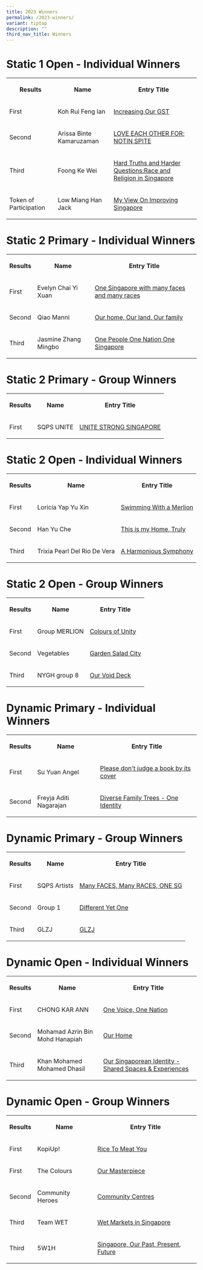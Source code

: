 ```yaml
---
title: 2023 Winners
permalink: /2023-winners/
variant: tiptap
description: ""
third_nav_title: Winners
---
```

<h1><strong>Static 1 Open - Individual Winners</strong></h1>
<table style="minWidth: 75px">
<colgroup>
<col>
<col>
<col>
</colgroup>
<tbody>
<tr>
<th rowspan="1" colspan="1">
<p>Results</p>
</th>
<th rowspan="1" colspan="1">
<p>Name</p>
</th>
<th rowspan="1" colspan="1">
<p>Entry Title</p>
</th>
</tr>
<tr>
<td rowspan="1" colspan="1">
<p>First</p>
</td>
<td rowspan="1" colspan="1">
<p>Koh Rui Feng Ian</p>
</td>
<td rowspan="1" colspan="1">
<p><a href="/files/Koh_Rui_Feng_Ian.pdf" rel="noopener nofollow" target="_blank">Increasing Our GST</a>
</p>
</td>
</tr>
<tr>
<td rowspan="1" colspan="1">
<p>Second</p>
</td>
<td rowspan="1" colspan="1">
<p>Arissa Binte Kamaruzaman</p>
</td>
<td rowspan="1" colspan="1">
<p><a href="https://www.sg75.sg/entries/2023/static1/23S1-IND-1097.pdf" rel="noopener nofollow" target="_blank">LOVE EACH OTHER FOR; NOTIN SPITE</a>
</p>
</td>
</tr>
<tr>
<td rowspan="1" colspan="1">
<p>Third</p>
</td>
<td rowspan="1" colspan="1">
<p>Foong Ke Wei</p>
</td>
<td rowspan="1" colspan="1">
<p><a href="https://www.sg75.sg/entries/2023/static1/23S1-IND-1041.pdf" rel="noopener nofollow" target="_blank">Hard Truths and Harder Questions:Race and Religion in Singapore</a>
</p>
</td>
</tr>
<tr>
<td rowspan="1" colspan="1">
<p>Token of Participation</p>
</td>
<td rowspan="1" colspan="1">
<p>Low Miang Han Jack</p>
</td>
<td rowspan="1" colspan="1">
<p><a href="https://www.sg75.sg/entries/2023/static1/23S1-IND-1031.pdf" rel="noopener nofollow" target="_blank">My View On Improving Singapore</a>
</p>
</td>
</tr>
</tbody>
</table>
<h1><strong>Static 2 Primary - Individual Winners</strong></h1>
<table style="minWidth: 75px">
<colgroup>
<col>
<col>
<col>
</colgroup>
<tbody>
<tr>
<th rowspan="1" colspan="1">
<p>Results</p>
</th>
<th rowspan="1" colspan="1">
<p>Name</p>
</th>
<th rowspan="1" colspan="1">
<p>Entry Title</p>
</th>
</tr>
<tr>
<td rowspan="1" colspan="1">
<p>First</p>
</td>
<td rowspan="1" colspan="1">
<p>Evelyn Chai Yi Xuan</p>
</td>
<td rowspan="1" colspan="1">
<p><a href="https://www.facebook.com/photo.php?fbid=304824322228456&amp;set=a.304824978895057&amp;type=3" rel="noopener nofollow" target="_blank">One Singapore with many faces and many races</a>
</p>
</td>
</tr>
<tr>
<td rowspan="1" colspan="1">
<p>Second</p>
</td>
<td rowspan="1" colspan="1">
<p>Qiao Manni</p>
</td>
<td rowspan="1" colspan="1">
<p><a href="https://www.facebook.com/photo.php?fbid=304824532228435&amp;set=a.304824978895057&amp;type=3" rel="noopener nofollow" target="_blank">Our home, Our land, Our family</a>
</p>
</td>
</tr>
<tr>
<td rowspan="1" colspan="1">
<p>Third</p>
</td>
<td rowspan="1" colspan="1">
<p>Jasmine Zhang Mingbo</p>
</td>
<td rowspan="1" colspan="1">
<p><a href="https://www.facebook.com/photo.php?fbid=304824455561776&amp;set=a.304824978895057&amp;type=3" rel="noopener nofollow" target="_blank">One People One Nation One Singapore</a>
</p>
</td>
</tr>
</tbody>
</table>
<h1><strong>Static 2 Primary - Group Winners</strong></h1>
<table style="minWidth: 75px">
<colgroup>
<col>
<col>
<col>
</colgroup>
<tbody>
<tr>
<th rowspan="1" colspan="1">
<p>Results</p>
</th>
<th rowspan="1" colspan="1">
<p>Name</p>
</th>
<th rowspan="1" colspan="1">
<p>Entry Title</p>
</th>
</tr>
<tr>
<td rowspan="1" colspan="1">
<p>First</p>
</td>
<td rowspan="1" colspan="1">
<p>SQPS UNITE</p>
</td>
<td rowspan="1" colspan="1">
<p><a href="https://www.sg75.sg/entries/2023/static2/23S2-GRP-4047.pdf" rel="noopener nofollow" target="_blank">UNITE STRONG SINGAPORE</a>
</p>
</td>
</tr>
</tbody>
</table>
<h1><strong>Static 2 Open - Individual Winners</strong></h1>
<table style="minWidth: 75px">
<colgroup>
<col>
<col>
<col>
</colgroup>
<tbody>
<tr>
<th rowspan="1" colspan="1">
<p>Results</p>
</th>
<th rowspan="1" colspan="1">
<p>Name</p>
</th>
<th rowspan="1" colspan="1">
<p>Entry Title</p>
</th>
</tr>
<tr>
<td rowspan="1" colspan="1">
<p>First</p>
</td>
<td rowspan="1" colspan="1">
<p>Loricia Yap Yu Xin</p>
</td>
<td rowspan="1" colspan="1">
<p><a href="https://www.facebook.com/photo.php?fbid=304859458891609&amp;set=a.304864808891074&amp;type=3" rel="noopener nofollow" target="_blank">Swimming With a Merlion</a>
</p>
</td>
</tr>
<tr>
<td rowspan="1" colspan="1">
<p>Second</p>
</td>
<td rowspan="1" colspan="1">
<p>Han Yu Che</p>
</td>
<td rowspan="1" colspan="1">
<p><a href="https://www.facebook.com/photo.php?fbid=304863495557872&amp;set=a.304864808891074&amp;type=3" rel="noopener nofollow" target="_blank">This is my Home, Truly</a>
</p>
</td>
</tr>
<tr>
<td rowspan="1" colspan="1">
<p>Third</p>
</td>
<td rowspan="1" colspan="1">
<p>Trixia Pearl Del Rio De Vera</p>
</td>
<td rowspan="1" colspan="1">
<p><a href="https://www.facebook.com/photo.php?fbid=304863142224574&amp;set=a.304864808891074&amp;type=3" rel="noopener nofollow" target="_blank">A Harmonious Symphony</a>
</p>
</td>
</tr>
</tbody>
</table>
<h1><strong>Static 2 Open - Group Winners</strong></h1>
<table style="minWidth: 75px">
<colgroup>
<col>
<col>
<col>
</colgroup>
<tbody>
<tr>
<th rowspan="1" colspan="1">
<p>Results</p>
</th>
<th rowspan="1" colspan="1">
<p>Name</p>
</th>
<th rowspan="1" colspan="1">
<p>Entry Title</p>
</th>
</tr>
<tr>
<td rowspan="1" colspan="1">
<p>First</p>
</td>
<td rowspan="1" colspan="1">
<p>Group MERLION</p>
</td>
<td rowspan="1" colspan="1">
<p><a href="https://www.facebook.com/photo.php?fbid=304864525557769&amp;set=a.304864808891074&amp;type=3" rel="noopener nofollow" target="_blank">Colours of Unity</a>
</p>
</td>
</tr>
<tr>
<td rowspan="1" colspan="1">
<p>Second</p>
</td>
<td rowspan="1" colspan="1">
<p>Vegetables</p>
</td>
<td rowspan="1" colspan="1">
<p><a href="https://www.facebook.com/photo.php?fbid=304864662224422&amp;set=a.304864808891074&amp;type=3" rel="noopener nofollow" target="_blank">Garden Salad City</a>
</p>
</td>
</tr>
<tr>
<td rowspan="1" colspan="1">
<p>Third</p>
</td>
<td rowspan="1" colspan="1">
<p>NYGH group 8</p>
</td>
<td rowspan="1" colspan="1">
<p><a href="https://www.facebook.com/photo.php?fbid=304864745557747&amp;set=a.304864808891074&amp;type=3" rel="noopener nofollow" target="_blank">Our Void Deck</a>
</p>
</td>
</tr>
</tbody>
</table>
<h1><strong>Dynamic Primary - Individual Winners</strong></h1>
<table style="minWidth: 75px">
<colgroup>
<col>
<col>
<col>
</colgroup>
<tbody>
<tr>
<th rowspan="1" colspan="1">
<p>Results</p>
</th>
<th rowspan="1" colspan="1">
<p>Name</p>
</th>
<th rowspan="1" colspan="1">
<p>Entry Title</p>
</th>
</tr>
<tr>
<td rowspan="1" colspan="1">
<p>First</p>
</td>
<td rowspan="1" colspan="1">
<p>Su Yuan Angel</p>
</td>
<td rowspan="1" colspan="1">
<p><a href="https://www.sg75.sg/entries/2023/dynamic/23D-IND-5001.mp4" rel="noopener nofollow" target="_blank">Please don't judge a book by its cover</a>
</p>
</td>
</tr>
<tr>
<td rowspan="1" colspan="1">
<p>Second</p>
</td>
<td rowspan="1" colspan="1">
<p>Freyja Aditi Nagarajan</p>
</td>
<td rowspan="1" colspan="1">
<p><a href="https://www.sg75.sg/entries/2023/dynamic/23D-IND-5004.mp4" rel="noopener nofollow" target="_blank">Diverse Family Trees - One Identity</a>
</p>
</td>
</tr>
</tbody>
</table>
<h1><strong>Dynamic Primary - Group Winners</strong></h1>
<table style="minWidth: 75px">
<colgroup>
<col>
<col>
<col>
</colgroup>
<tbody>
<tr>
<th rowspan="1" colspan="1">
<p>Results</p>
</th>
<th rowspan="1" colspan="1">
<p>Name</p>
</th>
<th rowspan="1" colspan="1">
<p>Entry Title</p>
</th>
</tr>
<tr>
<td rowspan="1" colspan="1">
<p>First</p>
</td>
<td rowspan="1" colspan="1">
<p>SQPS Artists</p>
</td>
<td rowspan="1" colspan="1">
<p><a href="https://www.facebook.com/oursg75/videos/658361562897206/" rel="noopener nofollow" target="_blank">Many FACES, Many RACES, ONE SG</a>
</p>
</td>
</tr>
<tr>
<td rowspan="1" colspan="1">
<p>Second</p>
</td>
<td rowspan="1" colspan="1">
<p>Group 1</p>
</td>
<td rowspan="1" colspan="1">
<p><a href="https://www.facebook.com/oursg75/videos/985788009407463/" rel="noopener nofollow" target="_blank">Different Yet One</a>
</p>
</td>
</tr>
<tr>
<td rowspan="1" colspan="1">
<p>Third</p>
</td>
<td rowspan="1" colspan="1">
<p>GLZJ</p>
</td>
<td rowspan="1" colspan="1">
<p><a href="https://www.facebook.com/oursg75/videos/859582455831983/" rel="noopener nofollow" target="_blank">GLZJ</a>
</p>
</td>
</tr>
</tbody>
</table>
<h1><strong>Dynamic Open - Individual Winners</strong></h1>
<table style="minWidth: 75px">
<colgroup>
<col>
<col>
<col>
</colgroup>
<tbody>
<tr>
<th rowspan="1" colspan="1">
<p>Results</p>
</th>
<th rowspan="1" colspan="1">
<p>Name</p>
</th>
<th rowspan="1" colspan="1">
<p>Entry Title</p>
</th>
</tr>
<tr>
<td rowspan="1" colspan="1">
<p>First</p>
</td>
<td rowspan="1" colspan="1">
<p>CHONG KAR ANN</p>
</td>
<td rowspan="1" colspan="1">
<p><a href="https://www.sg75.sg/entries/2023/dynamic/23D-IND-5002.mp4" rel="noopener nofollow" target="_blank">One Voice, One Nation</a>
</p>
</td>
</tr>
<tr>
<td rowspan="1" colspan="1">
<p>Second</p>
</td>
<td rowspan="1" colspan="1">
<p>Mohamad Azrin Bin Mohd Hanapiah</p>
</td>
<td rowspan="1" colspan="1">
<p><a href="https://www.sg75.sg/entries/2023/dynamic/23D-IND-5003.mp4" rel="noopener nofollow" target="_blank">Our Home</a>
</p>
</td>
</tr>
<tr>
<td rowspan="1" colspan="1">
<p>Third</p>
</td>
<td rowspan="1" colspan="1">
<p>Khan Mohamed Mohamed Dhasil</p>
</td>
<td rowspan="1" colspan="1">
<p><a href="https://www.sg75.sg/entries/2023/dynamic/23D-IND-5005.mp4" rel="noopener nofollow" target="_blank">Our Singaporean Identity - Shared Spaces &amp; Experiences</a>
</p>
</td>
</tr>
</tbody>
</table>
<h1><strong>Dynamic Open - Group Winners</strong></h1>
<table style="minWidth: 75px">
<colgroup>
<col>
<col>
<col>
</colgroup>
<tbody>
<tr>
<th rowspan="1" colspan="1">
<p>Results</p>
</th>
<th rowspan="1" colspan="1">
<p>Name</p>
</th>
<th rowspan="1" colspan="1">
<p>Entry Title</p>
</th>
</tr>
<tr>
<td rowspan="1" colspan="1">
<p>First</p>
</td>
<td rowspan="1" colspan="1">
<p>KopiUp!</p>
</td>
<td rowspan="1" colspan="1">
<p><a href="https://www.facebook.com/oursg75/videos/258947690405494/" rel="noopener nofollow" target="_blank">Rice To Meat You</a>
</p>
</td>
</tr>
<tr>
<td rowspan="1" colspan="1">
<p>First</p>
</td>
<td rowspan="1" colspan="1">
<p>The Colours</p>
</td>
<td rowspan="1" colspan="1">
<p><a href="https://www.facebook.com/oursg75/videos/6600628949986688/" rel="noopener nofollow" target="_blank">Our Masterpiece</a>
</p>
</td>
</tr>
<tr>
<td rowspan="1" colspan="1">
<p>Second</p>
</td>
<td rowspan="1" colspan="1">
<p>Community Heroes&nbsp;</p>
</td>
<td rowspan="1" colspan="1">
<p><a href="https://www.facebook.com/oursg75/videos/636915401871590/" rel="noopener nofollow" target="_blank">Community Centres</a>
</p>
</td>
</tr>
<tr>
<td rowspan="1" colspan="1">
<p>Third</p>
</td>
<td rowspan="1" colspan="1">
<p>Team WET</p>
</td>
<td rowspan="1" colspan="1">
<p><a href="https://www.facebook.com/oursg75/videos/648405953910671/" rel="noopener nofollow" target="_blank">Wet Markets in Singapore</a>
</p>
</td>
</tr>
<tr>
<td rowspan="1" colspan="1">
<p>Third</p>
</td>
<td rowspan="1" colspan="1">
<p>5W1H</p>
</td>
<td rowspan="1" colspan="1">
<p><a href="https://www.facebook.com/oursg75/videos/874369887736111/" rel="noopener nofollow" target="_blank">Singapore, Our Past, Present, Future</a>
</p>
</td>
</tr>
</tbody>
</table>
<p></p>